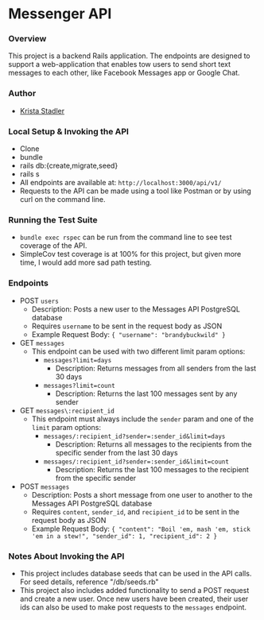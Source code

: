 # Messenger API

### Overview

This project is a backend Rails application. The endpoints are designed to support a web-application that enables tow users to send short text messages to each other, like Facebook Messages app or Google Chat.

### Author
- [Krista Stadler](https://github.com/kristastadler)

### Local Setup & Invoking the API
- Clone
- bundle
- rails db:{create,migrate,seed}
- rails s
- All endpoints are available at: `http://localhost:3000/api/v1/`
- Requests to the API can be made using a tool like Postman or by using curl on the command line.

### Running the Test Suite
- `bundle exec rspec` can be run from the command line to see test coverage of the API.
- SimpleCov test coverage is at 100% for this project, but given more time, I would add more sad path testing.

### Endpoints
  - POST `users`
    - Description: Posts a new user to the Messages API PostgreSQL database
    - Requires `username` to be sent in the request body as JSON
    - Example Request Body:
    ``{ "username": "brandybuckwild" }``
  - GET `messages`
    - This endpoint can be used with two different limit param options:
      - `messages?limit=days`
        - Description: Returns messages from all senders from the last 30 days
      - `messages?limit=count`
        - Description: Returns the last 100 messages sent by any sender
  - GET `messages\:recipient_id`
    - This endpoint must always include the `sender` param and one of the `limit` param options:
      - `messages/:recipient_id?sender=:sender_id&limit=days`
        - Description: Returns all messages to the recipients from the specific sender from the last 30 days
      - `messages/:recipient_id?sender=:sender_id&limit=count`
        - Description: Returns the last 100 messages to the recipient from the specific sender
  - POST `messages`
    - Description: Posts a short message from one user to another to the Messages API PostgreSQL database
    - Requires `content`, `sender_id`, and `recipient_id` to be sent in the request body as JSON
    - Example Request Body:
    ``{ "content": "Boil 'em, mash 'em, stick 'em in a stew!", "sender_id": 1, "recipient_id": 2 }``

### Notes About Invoking the API
  - This project includes database seeds that can be used in the API calls. For seed details, reference "/db/seeds.rb"
  - This project also includes added functionality to send a POST request and create a new user. Once new users have been created, their user ids can also be used to make post requests to the `messages` endpoint.   

